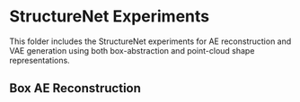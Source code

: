 # StructureNet Experiments
This folder includes the StructureNet experiments for AE reconstruction and VAE generation using both box-abstraction and point-cloud shape representations. 

## Box AE Reconstruction


